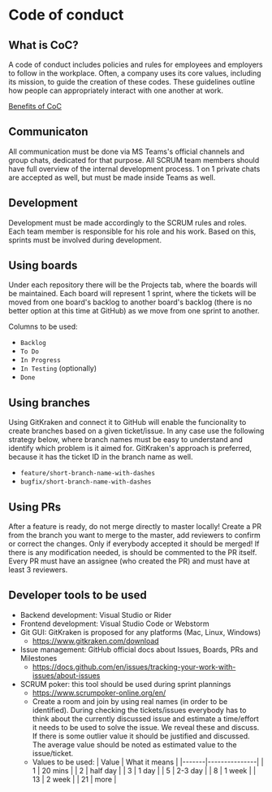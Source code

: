 # Code of conduct

## What is CoC?
A code of conduct includes policies and rules for employees and employers to follow in the workplace. Often, a company uses its core values, including its mission, to guide the creation of these codes. These guidelines outline how people can appropriately interact with one another at work.

[Benefits of CoC](https://www.indeed.com/career-advice/career-development/code-of-conduct-examples)

## Communicaton
All communication must be done via MS Teams's official channels and group chats, dedicated for that purpose. All SCRUM team members should have full overview of the internal development process. 1 on 1 private chats are accepted as well, but must be made inside Teams as well.

## Development
Development must be made accordingly to the SCRUM rules and roles. Each team member is responsible for his role and his work. Based on this, sprints must be involved during development.

## Using boards
Under each repository there will be the Projects tab, where the boards will be maintained. Each board will represent 1 sprint, where the tickets will be moved from one board's backlog to another board's backlog (there is no better option at this time at GitHub) as we move from one sprint to another.

Columns to be used:
- `Backlog`
- `To Do`
- `In Progress`
- `In Testing` (optionally)
- `Done`

## Using branches
Using GitKraken and connect it to GitHub will enable the funcionality to create branches based on a given ticket/issue. In any case use the following strategy below, where branch names must be easy to understand and identify which problem is it aimed for. GitKraken's approach is preferred, because it has the ticket ID in the branch name as well.
- `feature/short-branch-name-with-dashes`
- `bugfix/short-branch-name-with-dashes`

## Using PRs
After a feature is ready, do not merge directly to master locally! Create a PR from the branch you want to merge to the master, add reviewers to confirm or correct the changes. Only if everybody accepted it should be merged! If there is any modification needed, is should be commented to the PR itself. Every PR must have an assignee (who created the PR) and must have at least 3 reviewers.


## Developer tools to be used
* Backend development: Visual Studio or Rider
* Frontend development: Visual Studio Code or Webstorm
* Git GUI: GitKraken is proposed for any platforms (Mac, Linux, Windows)
    * https://www.gitkraken.com/download
* Issue management: GitHub official docs about Issues, Boards, PRs and Milestones
    * https://docs.github.com/en/issues/tracking-your-work-with-issues/about-issues
* SCRUM poker: this tool should be used during sprint plannings
    * https://www.scrumpoker-online.org/en/
    * Create a room and join by using real names (in order to be identified). During checking the tickets/issues everybody has to think about the currently discussed issue and estimate a time/effort it needs to be used to solve the issue. We reveal these and discuss. If there is some outlier value it should be justified and discussed. The average value should be noted as estimated value to the issue/ticket.
    * Values to be used:
        | Value | What it means |
        |-------|---------------|
        | 1     | 20 mins       |
        | 2     | half day      |
        | 3     | 1 day         |
        | 5     | 2-3 day       |
        | 8     | 1 week        |
        | 13    | 2 week        |
        | 21    | more          |

